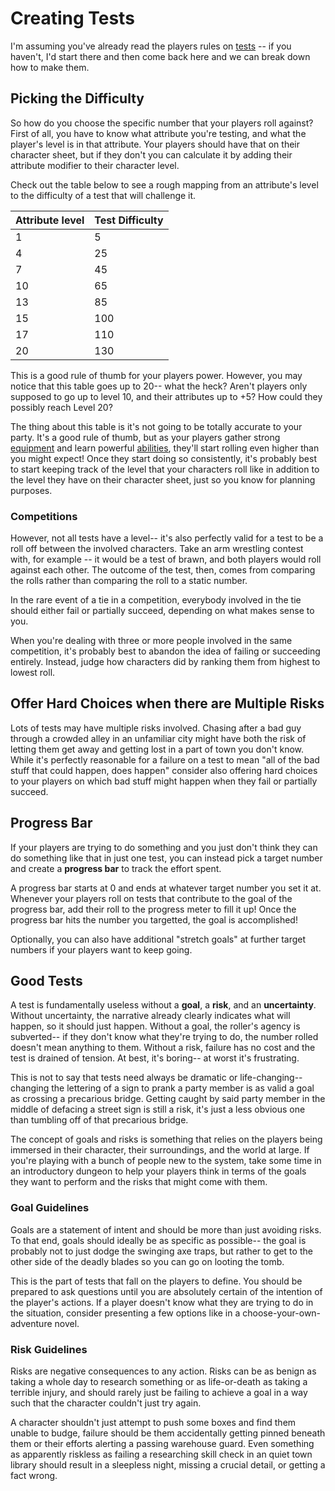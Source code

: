 # Creating Tests
I'm assuming you've already read the players rules on [tests](../gameplay/tests.md) -- if you haven't, I'd start there and then come back here and we can break down how to make them.

## Picking the Difficulty
So how do you choose the specific number that your players roll against? First of all, you have to know what attribute you're testing, and what the player's level is in that attribute. Your players should have that on their character sheet, but if they don't you can calculate it by adding their attribute modifier to their character level.

Check out the table below to see a rough mapping from an attribute's level to the difficulty of a test that will challenge it.

   | Attribute level | Test Difficulty |
   | --------------- | --------------- | 
   | 1               | 5               | 
   | 4               | 25              | 
   | 7               | 45              | 
   | 10              | 65              | 
   | 13              | 85              | 
   | 15              | 100             | 
   | 17              | 110             | 
   | 20              | 130             | 
   

This is a good rule of thumb for your players power. However, you may notice that this table goes up to 20-- what the heck? Aren't players only supposed to go up to level 10, and their attributes up to +5? How could they possibly reach Level 20?

The thing about this table is it's not going to be totally accurate to your party. It's a good rule of thumb, but as your players gather strong [equipment](../character/equipment.md) and learn powerful [abilities](../character/abilities.md), they'll start rolling even higher than you might expect! Once they start doing so consistently, it's probably best to start keeping track of the level that your characters roll like in addition to the level they have on their character sheet, just so you know for planning purposes. 

### Competitions

However, not all tests have a level-- it's also perfectly valid for a test to be a roll off between the involved characters. Take an arm wrestling contest with, for example -- it would be a test of brawn, and both players would roll against each other. The outcome of the test, then, comes from comparing the rolls rather than comparing the roll to a static number.

In the rare event of a tie in a competition, everybody involved in the tie should either fail or partially succeed, depending on what makes sense to you.

When you're dealing with three or more people involved in the same competition, it's probably best to abandon the idea of failing or succeeding entirely. Instead, judge how characters did by ranking them from highest to lowest roll.

## Offer Hard Choices when there are Multiple Risks

Lots of tests may have multiple risks involved. Chasing after a bad guy through a crowded alley in an unfamiliar city might have both the risk of letting them get away and getting lost in a part of town you don't know. While it's perfectly reasonable for a failure on a test to mean "all of the bad stuff that could happen, does happen" consider also offering hard choices to your players on which bad stuff might happen when they fail or partially succeed.

## Progress Bar

If your players are trying to do something and you just don't think they can do something like that in just one test, you can instead pick a target number and create a **progress bar** to track the effort spent. 

A progress bar starts at 0 and ends at whatever target number you set it at. Whenever your players roll on tests that contribute to the goal of the progress bar, add their roll to the progress meter to fill it up! Once the progress bar hits the number you targetted, the goal is accomplished!

Optionally, you can also have additional "stretch goals" at further target numbers if your players want to keep going.

## Good Tests

A test is fundamentally useless without a **goal**, a **risk**, and an **uncertainty**. Without uncertainty, the narrative already clearly indicates what will happen, so it should just happen. Without a goal, the roller's agency is subverted-- if they don't know what they're trying to do, the number rolled doesn't mean anything to them. Without a risk, failure has no cost and the test is drained of tension. At best, it's boring-- at worst it's frustrating.

This is not to say that tests need always be dramatic or life-changing-- changing the lettering of a sign to prank a party member is as valid a goal as crossing a precarious bridge. Getting caught by said party member in the middle of defacing a street sign is still a risk, it's just a less obvious one than tumbling off of that precarious bridge.

The concept of goals and risks is something that relies on the players being immersed in their character, their surroundings, and the world at large. If you're playing with a bunch of people new to the system, take some time in an introductory dungeon to help your players think in terms of the goals they want to perform and the risks that might come with them.

### Goal Guidelines

Goals are a statement of intent and should be more than just avoiding risks. To that end, goals should ideally be as specific as possible-- the goal is probably not to just dodge the swinging axe traps, but rather to get to the other side of the deadly blades so you can go on looting the tomb. 

This is the part of tests that fall on the players to define. You should be prepared to ask questions until you are absolutely certain of the intention of the player's actions. If a player doesn't know what they are trying to do in the situation, consider presenting a few options like in a choose-your-own-adventure novel.

### Risk Guidelines

Risks are negative consequences to any action. Risks can be as benign as taking a whole day to research something or as life-or-death as taking a terrible injury, and should rarely just be failing to achieve a goal in a way such that the character couldn't just try again.

A character shouldn't just attempt to push some boxes and find them unable to budge, failure should be them accidentally getting pinned beneath them or their efforts alerting a passing warehouse guard. Even something as apparently riskless as failing a researching skill check in an quiet town library should result in a sleepless night, missing a crucial detail, or getting a fact wrong.
